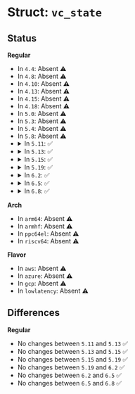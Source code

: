 # Struct: <code>vc_state</code>

## Status
<b>Regular</b>
<ul>
<li>
In <code>4.4</code>: Absent ⚠️
</li>
<li>
In <code>4.8</code>: Absent ⚠️
</li>
<li>
In <code>4.10</code>: Absent ⚠️
</li>
<li>
In <code>4.13</code>: Absent ⚠️
</li>
<li>
In <code>4.15</code>: Absent ⚠️
</li>
<li>
In <code>4.18</code>: Absent ⚠️
</li>
<li>
In <code>5.0</code>: Absent ⚠️
</li>
<li>
In <code>5.3</code>: Absent ⚠️
</li>
<li>
In <code>5.4</code>: Absent ⚠️
</li>
<li>
In <code>5.8</code>: Absent ⚠️
</li>
<li>
<details>
<summary>In <code>5.11</code>: ✅</summary>

```c
struct vc_state {
    unsigned int x;
    unsigned int y;
    unsigned char color;
    unsigned char Gx_charset[2];
    unsigned int charset;
    enum vc_intensity intensity;
    bool italic;
    bool underline;
    bool blink;
    bool reverse;
};
```
</details>
</li>
<li>
<details>
<summary>In <code>5.13</code>: ✅</summary>

```c
struct vc_state {
    unsigned int x;
    unsigned int y;
    unsigned char color;
    unsigned char Gx_charset[2];
    unsigned int charset;
    enum vc_intensity intensity;
    bool italic;
    bool underline;
    bool blink;
    bool reverse;
};
```
</details>
</li>
<li>
<details>
<summary>In <code>5.15</code>: ✅</summary>

```c
struct vc_state {
    unsigned int x;
    unsigned int y;
    unsigned char color;
    unsigned char Gx_charset[2];
    unsigned int charset;
    enum vc_intensity intensity;
    bool italic;
    bool underline;
    bool blink;
    bool reverse;
};
```
</details>
</li>
<li>
<details>
<summary>In <code>5.19</code>: ✅</summary>

```c
struct vc_state {
    unsigned int x;
    unsigned int y;
    unsigned char color;
    unsigned char Gx_charset[2];
    unsigned int charset;
    enum vc_intensity intensity;
    bool italic;
    bool underline;
    bool blink;
    bool reverse;
};
```
</details>
</li>
<li>
<details>
<summary>In <code>6.2</code>: ✅</summary>

```c
struct vc_state {
    unsigned int x;
    unsigned int y;
    unsigned char color;
    unsigned char Gx_charset[2];
    unsigned int charset;
    enum vc_intensity intensity;
    bool italic;
    bool underline;
    bool blink;
    bool reverse;
};
```
</details>
</li>
<li>
<details>
<summary>In <code>6.5</code>: ✅</summary>

```c
struct vc_state {
    unsigned int x;
    unsigned int y;
    unsigned char color;
    unsigned char Gx_charset[2];
    unsigned int charset;
    enum vc_intensity intensity;
    bool italic;
    bool underline;
    bool blink;
    bool reverse;
};
```
</details>
</li>
<li>
<details>
<summary>In <code>6.8</code>: ✅</summary>

```c
struct vc_state {
    unsigned int x;
    unsigned int y;
    unsigned char color;
    unsigned char Gx_charset[2];
    unsigned int charset;
    enum vc_intensity intensity;
    bool italic;
    bool underline;
    bool blink;
    bool reverse;
};
```
</details>
</li>
</ul>
<b>Arch</b>
<ul>
<li>
In <code>arm64</code>: Absent ⚠️
</li>
<li>
In <code>armhf</code>: Absent ⚠️
</li>
<li>
In <code>ppc64el</code>: Absent ⚠️
</li>
<li>
In <code>riscv64</code>: Absent ⚠️
</li>
</ul>
<b>Flavor</b>
<ul>
<li>
In <code>aws</code>: Absent ⚠️
</li>
<li>
In <code>azure</code>: Absent ⚠️
</li>
<li>
In <code>gcp</code>: Absent ⚠️
</li>
<li>
In <code>lowlatency</code>: Absent ⚠️
</li>
</ul>

## Differences
<b>Regular</b>
<ul>
<li>
No changes between <code>5.11</code> and <code>5.13</code> ✅
</li>
<li>
No changes between <code>5.13</code> and <code>5.15</code> ✅
</li>
<li>
No changes between <code>5.15</code> and <code>5.19</code> ✅
</li>
<li>
No changes between <code>5.19</code> and <code>6.2</code> ✅
</li>
<li>
No changes between <code>6.2</code> and <code>6.5</code> ✅
</li>
<li>
No changes between <code>6.5</code> and <code>6.8</code> ✅
</li>
</ul>
